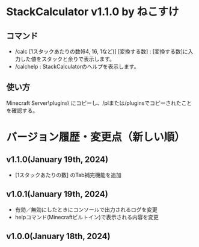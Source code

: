 # StackCalculator v1.1.0 by ねこすけ

## コマンド
* /calc [1スタックあたりの数(64, 16, 1など)] [変換する数] : [変換する数]に入力した値をスタックと余りで表示します。
* /calchelp : StackCalculatorのヘルプを表示します。

## 使い方
Minecraft Server\plugins\ にコピーし、/plまたは/pluginsでコピーされたことを確認する。


# バージョン履歴・変更点（新しい順）

## v1.1.0(January 19th, 2024)
* [1スタックあたりの数] のTab補完機能を追加

## v1.0.1(January 19th, 2024)
* 有効／無効にしたときにコンソールで出力されるログを変更
* helpコマンド(Minecraftビルトイン)で表示される内容を変更

## v1.0.0(January 18th, 2024)
